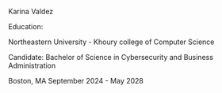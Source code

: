 Karina Valdez


Education:

Northeastern University - Khoury college of Computer Science

Candidate: Bachelor of Science in Cybersecurity and Business Administration

Boston, MA
September 2024 - May 2028
